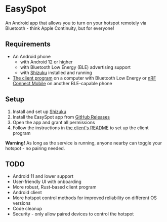 # EasySpot

An Android app that allows you to turn on your hotspot remotely via Bluetooth - think Apple
Continuity, but for everyone!

## Requirements

- An Android phone
    - with Android 12 or higher
    - with Bluetooth Low Energy (BLE) advertising support
    - with [Shizuku](https://shizuku.rikka.app/) installed and running
- [The client program](./pyclient) on a computer with Bluetooth Low Energy
  or [nRF Connect Mobile](https://www.nordicsemi.com/Products/Development-tools/nRF-Connect-for-mobile)
  on another BLE-capable phone

## Setup

1. Install and set up [Shizuku](https://shizuku.rikka.app/)
2. Install the EasySpot app
   from [GitHub Releases](https://github.com/GGORG0/EasySpot/releases/latest)
3. Open the app and grant all permissions
4. Follow the instructions in [the client's README](./pyclient/README.md) to set up the client
   program

**Warning!** As long as the service is running, anyone nearby can toggle your hotspot - no pairing
needed.

## TODO

- Android 11 and lower support
- User-friendly UI with onboarding
- More robust, Rust-based client program
- Android client
- More hotspot control methods for improved reliability on different OS versions
- Code cleanup
- Security - only allow paired devices to control the hotspot